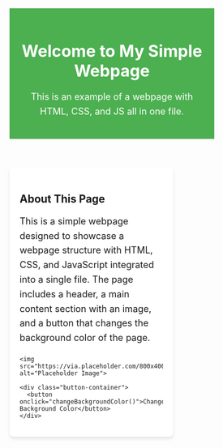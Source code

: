 
<html lang="en">
<head>
  <meta charset="UTF-8">
  <meta name="viewport" content="width=device-width, initial-scale=1.0">
  <title>Simple Webpage</title>
  <style>
    /* Basic Reset */
    * {
      margin: 0;
      padding: 0;
      box-sizing: border-box;
    }

    body {
      font-family: Arial, sans-serif;
      background-color: #f4f7fc;
      padding: 20px;
      display: flex;
      flex-direction: column;
      align-items: center;
    }

    header {
      width: 100%;
      background-color: #4CAF50;
      color: white;
      padding: 20px;
      text-align: center;
    }

    .content {
      width: 80%;
      max-width: 800px;
      margin: 20px 0;
      background-color: #fff;
      padding: 20px;
      border-radius: 8px;
      box-shadow: 0 4px 6px rgba(0, 0, 0, 0.1);
    }

    h1 {
      font-size: 32px;
      margin-bottom: 10px;
    }

    p {
      font-size: 18px;
      line-height: 1.6;
      margin-bottom: 20px;
    }

    .button-container {
      text-align: center;
    }

    button {
      padding: 10px 20px;
      background-color: #007bff;
      color: white;
      border: none;
      border-radius: 5px;
      font-size: 16px;
      cursor: pointer;
    }

    button:hover {
      background-color: #0056b3;
    }

    img {
      width: 100%;
      max-width: 100%;
      border-radius: 8px;
      margin-top: 20px;
    }
  </style>
</head>
<body>

  <header>
    <h1>Welcome to My Simple Webpage</h1>
    <p>This is an example of a webpage with HTML, CSS, and JS all in one file.</p>
  </header>

  <div class="content">
    <h2>About This Page</h2>
    <p>
      This is a simple webpage designed to showcase a webpage structure with HTML, CSS, and JavaScript integrated into a single file.
      The page includes a header, a main content section with an image, and a button that changes the background color of the page.
    </p>

    <img src="https://via.placeholder.com/800x400" alt="Placeholder Image">

    <div class="button-container">
      <button onclick="changeBackgroundColor()">Change Background Color</button>
    </div>
  </div>

  <script>
    // JavaScript function to change background color
    function changeBackgroundColor() {
      // Generate a random color
      const colors = ['#ff7f7f', '#7fffd4', '#ffd700', '#f0e68c', '#add8e6', '#98fb98'];
      const randomColor = colors[Math.floor(Math.random() * colors.length)];
      document.body.style.backgroundColor = randomColor;
    }
  </script>

</body>
</html>
